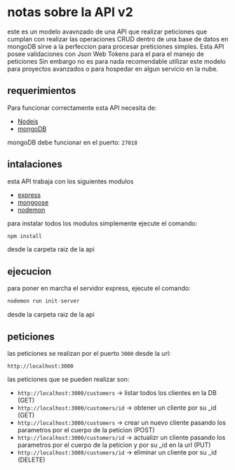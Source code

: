 # notas sobre la API v2

este es un modelo avavnzado de una API que realizar peticiones que cumplan con realizar las operaciones CRUD dentro de una base de datos en mongoDB sirve a la perfeccion para procesar preticiones simples. Esta API posee validaciones con Json Web Tokens para el para el manejo de peticiones Sin embargo no es para nada recomendable utilizar este modelo para proyectos avanzados o para hospedar en algun servicio en la nube.

## requerimientos

Para funcionar correctamente esta API necesita de:

- [Nodejs](https://nodejs.org/es/https://nodejs.org/es/)
- [mongoDB](https://www.mongodb.com/es)

mongoDB debe funcionar en el puerto: `27018`

## intalaciones

esta API trabaja con los siguientes modulos 

- [express](https://expressjs.com/)
- [mongoose](https://mongoosejs.com/)
- [nodemon](https://www.npmjs.com/package/nodemon)

para instalar todos los modulos simplemente ejecute el comando:
```javascript
npm install
```
desde la carpeta raiz de la api 

## ejecucion

para poner en marcha el servidor express, ejecute el comando:
```javascript
nodemon run init-server
```
desde la carpeta raiz de la api 

## peticiones 

las peticiones se realizan por el puerto `3000` desde la url:

`http://localhost:3000`

las peticiones que se pueden realizar son: 

* `http://localhost:3000/customers` ->  listar todos los clientes en la DB (GET)
* `http://localhost:3000/customers/id` -> obtener un cliente por su _id (GET)
* `http://localhost:3000/customers` -> crear un nuevo cliente pasando los parametros por el cuerpo de la peticion (POST)
* `http://localhost:3000/customers/id` -> actualizr un cliente pasando los parametros por el cuerpo de la peticion y por su _id en la url (PUT)
* `http://localhost:3000/customers/id` -> eliminar un cliente por su _id (DELETE)